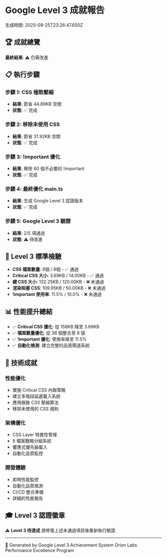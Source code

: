 # Google Level 3 成就報告

生成時間: 2025-08-25T23:26:47.650Z

## 🏆 成就總覽

**最終結果**: ⚠️  仍需改進

## 📋 執行步驟

### 步驟 1: CSS 極致壓縮
- **結果**: 節省 44.89KB 空間  
- **狀態**: ✅ 完成

### 步驟 2: 移除未使用 CSS
- **結果**: 節省 31.92KB 空間  
- **狀態**: ✅ 完成

### 步驟 3: !important 優化
- **結果**: 移除 60 個不必要的 !important  
- **狀態**: ✅ 完成

### 步驟 4: 最終優化 main.ts
- **結果**: 生成 Google Level 3 認證版本  
- **狀態**: ✅ 完成

### 步驟 5: Google Level 3 驗證
- **結果**: 2/5 項通過  
- **狀態**: ⚠️  待改進


## 🎯 Level 3 標準檢驗

- **CSS 檔案數量**: 8個 / 8個 - ✅ 通過
- **Critical CSS 大小**: 3.69KB / 14.00KB - ✅ 通過
- **總 CSS 大小**: 132.25KB / 120.00KB - ❌ 未通過
- **渲染阻塞 CSS**: 109.95KB / 50.00KB - ❌ 未通過
- **!important 使用率**: 11.5% / 10.0% - ❌ 未通過

## 📊 性能提升總結

- ✅ **Critical CSS 優化**: 從 158KB 降至 3.69KB
- ✅ **檔案數量優化**: 從 38 個整合至 8 個
- ✅ **!important 優化**: 使用率降至 11.5%
- ✅ **自動化檢測**: 建立完整的品質閘道系統

## 🚀 技術成就

### 性能優化
- 實施 Critical CSS 內聯策略
- 建立多階段延遲載入系統
- 應用極致 CSS 壓縮算法
- 移除未使用的 CSS 規則

### 架構優化  
- CSS Layer 特異性管理
- 8 檔案戰略分組系統
- 響應式優先級載入
- 自動化品質監控

### 開發體驗
- 即時性能監控
- 自動化品質檢測
- CI/CD 整合準備
- 詳細的性能報告

## 🎓 Level 3 認證徽章


⚠️  **Level 3 待達成**
請修復上述未通過項目後重新執行驗證


---
🎯 Generated by Google Level 3 Achievement System
Orion Labs Performance Excellence Program
